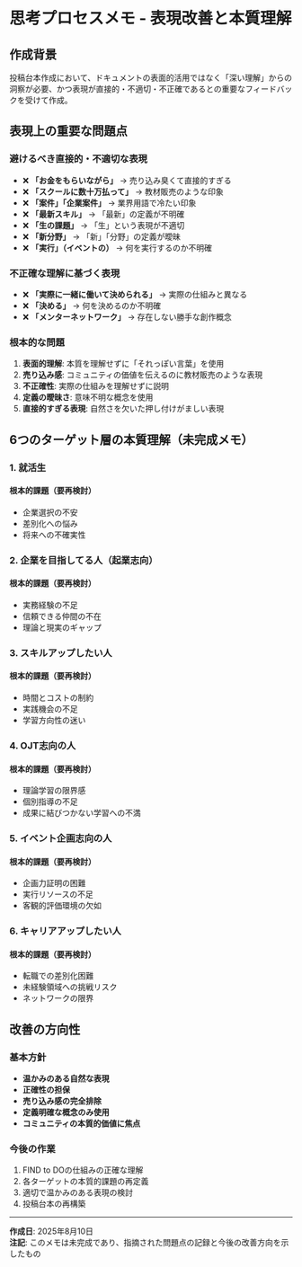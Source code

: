 # 思考プロセスメモ - 表現改善と本質理解

## 作成背景
投稿台本作成において、ドキュメントの表面的活用ではなく「深い理解」からの洞察が必要、かつ表現が直接的・不適切・不正確であるとの重要なフィードバックを受けて作成。

## 表現上の重要な問題点

### 避けるべき直接的・不適切な表現
- ❌ **「お金をもらいながら」** → 売り込み臭くて直接的すぎる
- ❌ **「スクールに数十万払って」** → 教材販売のような印象
- ❌ **「案件」「企業案件」** → 業界用語で冷たい印象
- ❌ **「最新スキル」** → 「最新」の定義が不明確
- ❌ **「生の課題」** → 「生」という表現が不適切
- ❌ **「新分野」** → 「新」「分野」の定義が曖昧
- ❌ **「実行」（イベントの）** → 何を実行するのか不明確

### 不正確な理解に基づく表現
- ❌ **「実際に一緒に働いて決められる」** → 実際の仕組みと異なる
- ❌ **「決める」** → 何を決めるのか不明確
- ❌ **「メンターネットワーク」** → 存在しない勝手な創作概念

### 根本的な問題
1. **表面的理解**: 本質を理解せずに「それっぽい言葉」を使用
2. **売り込み感**: コミュニティの価値を伝えるのに教材販売のような表現
3. **不正確性**: 実際の仕組みを理解せずに説明
4. **定義の曖昧さ**: 意味不明な概念を使用
5. **直接的すぎる表現**: 自然さを欠いた押し付けがましい表現

## 6つのターゲット層の本質理解（未完成メモ）

### 1. 就活生
#### 根本的課題（要再検討）
- 企業選択の不安
- 差別化への悩み
- 将来への不確実性

### 2. 企業を目指してる人（起業志向）
#### 根本的課題（要再検討）
- 実務経験の不足
- 信頼できる仲間の不在
- 理論と現実のギャップ

### 3. スキルアップしたい人
#### 根本的課題（要再検討）
- 時間とコストの制約
- 実践機会の不足
- 学習方向性の迷い

### 4. OJT志向の人
#### 根本的課題（要再検討）
- 理論学習の限界感
- 個別指導の不足
- 成果に結びつかない学習への不満

### 5. イベント企画志向の人
#### 根本的課題（要再検討）
- 企画力証明の困難
- 実行リソースの不足
- 客観的評価環境の欠如

### 6. キャリアアップしたい人
#### 根本的課題（要再検討）
- 転職での差別化困難
- 未経験領域への挑戦リスク
- ネットワークの限界

## 改善の方向性

### 基本方針
- **温かみのある自然な表現**
- **正確性の担保**
- **売り込み感の完全排除**
- **定義明確な概念のみ使用**
- **コミュニティの本質的価値に焦点**

### 今後の作業
1. FIND to DOの仕組みの正確な理解
2. 各ターゲットの本質的課題の再定義
3. 適切で温かみのある表現の検討
4. 投稿台本の再構築

---
**作成日**: 2025年8月10日  
**注記**: このメモは未完成であり、指摘された問題点の記録と今後の改善方向を示したもの